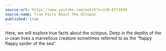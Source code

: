 ```yaml
---
source-url: https://www.youtube.com/watch?v=st8-EY71K84
source-name: True Facts About The Octopus
published: true
---
```

Here, we will explore true facts about the octopus. Deep in the depths of the o-cean lives a marvellous creature sometimes referred to as the ”flappy flappy spider of the sea“.
